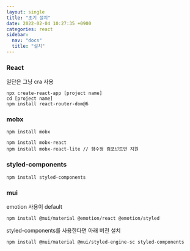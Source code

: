 ```yaml
---
layout: single
title: "초기 설치"
date: 2022-02-04 10:27:35 +0900
categories: react
sidebar:
  nav: "docs"
  title: "설치"
---
```


### React

일단은 그냥 cra 사용

```
npx create-react-app [project name]
cd [project name]
npm install react-router-dom@6
```

### mobx

```
npm install mobx

npm install mobx-react
npm install mobx-react-lite // 함수형 컴포넌트만 지원
```

### styled-components

```
npm install styled-components
```

### mui

emotion 사용이 default

```
npm install @mui/material @emotion/react @emotion/styled
```

styled-components를 사용한다면 아래 버전 설치

```
npm install @mui/material @mui/styled-engine-sc styled-components
```
